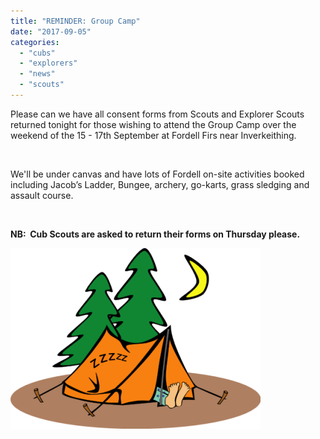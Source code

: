 ```yaml
---
title: "REMINDER: Group Camp"
date: "2017-09-05"
categories: 
  - "cubs"
  - "explorers"
  - "news"
  - "scouts"
---
```


Please can we have all consent forms from Scouts and Explorer Scouts returned tonight for those wishing to attend the Group Camp over the weekend of the 15 - 17th September at Fordell Firs near Inverkeithing.

 

We'll be under canvas and have lots of Fordell on-site activities booked including Jacob’s Ladder, Bungee, archery, go-karts, grass sledging and assault course.

 

**NB:  Cub Scouts are asked to return their forms on Thursday please.**

![](images/camping-cartoon-cartoon-sleeping-camper.png)
